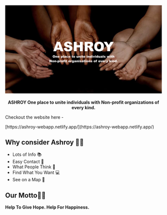 <br />
<p align="center">
    <img src="/profile/ashroy-banner.png" alt="Ashroy Banner">
    <br />
    <br />
    <b>ASHROY One place to unite individuals with Non-profit organizations of every kind.
</b>
</p>

<p>Checkout the website here -</p> [https://ashroy-webapp.netlify.app/](https://ashroy-webapp.netlify.app/)

<h2>Why consider Ashroy 🧑‍🎓</h2>

<ul>
    <li>Lots of Info  📚 </li>
    <li>Easy Contact  📝</li>
    <li>What People Think 🧠</li>
    <li>Find What You Want  💻</li>
    <li>See on a Map 📌</li>
</ul>

<h2>Our Motto🧑‍🎓</h2>

<b>Help To Give Hope. Help For Happiness.</b>
